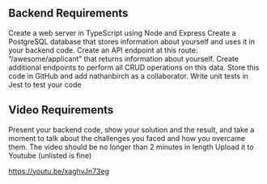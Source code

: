Backend Requirements
--------------------
Create a web server in TypeScript using Node and Express Create a PostgreSQL database that stores information about yourself and uses it in your backend code.
Create an API endpoint at this route: “/awesome/applicant” that returns information about yourself. Create additional endpoints to perform all CRUD operations on this data.
Store this code in GitHub and add nathanbirch as a collaborator. Write unit tests in Jest to test your code

Video Requirements
------------------
Present your backend code, show your solution and the result, and take a moment to talk about the challenges you faced and how you overcame them.
The video should be no longer than 2 minutes in length Upload it to Youtube (unlisted is fine)

https://youtu.be/xaghvJn73eg
